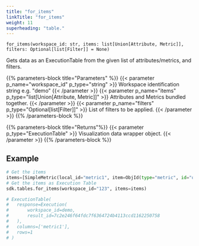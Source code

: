 ```yaml
---
title: "for_items"
linkTitle: "for_items"
weight: 11
superheading: "table."
---
```




``for_items(workspace_id: str, items: list[Union[Attribute, Metric]], filters: Optional[list[Filter]] = None)``

Gets data as an ExecutionTable from the given list of attributes/metrics, and filters.

{{% parameters-block  title="Parameters" %}}
{{< parameter p_name="workspace_id" p_type="string" >}}
Workspace identification string e.g. "demo"
{{< /parameter >}}
{{< parameter p_name="items" p_type="list[Union[Attribute, Metric]]" >}}
Attributes and Metrics bundled together.
{{< /parameter >}}
{{< parameter p_name="filters" p_type="Optional[list[Filter]]" >}}
List of filters to be applied.
{{< /parameter >}}
{{% /parameters-block %}}

{{% parameters-block title="Returns"%}}
{{< parameter p_type="ExecutionTable" >}}
Visualization data wrapper object.
{{< /parameter >}}
{{% /parameters-block %}}

## Example

```Python
# Get the items
items=[SimpleMetric(local_id="metric1", item=ObjId(type="metric", id="order_amount"))]
# Get the items as Execution Table
sdk.tables.for_items(workspace_id="123", items=items)

# ExecutionTable(
#   response=Execution(
#       workspace_id=demo,
#       result_id=7c2e246f64fdc7f6364724b4113ccd1162250758
#   ),
#   columns=['metric1'],
#   rows=1
# )
```
